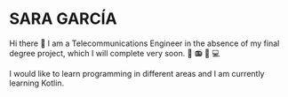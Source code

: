 # SARA GARCÍA
Hi there 👋 I am a Telecommunications Engineer in the absence of my final degree project, which I will complete very soon. :satellite: :radio: :iphone: :computer:


I would like to learn programming in different areas and I am currently learning Kotlin.


<!--
**sargarse/sargarse** is a ✨ _special_ ✨ repository because its `README.md` (this file) appears on your GitHub profile.

Here are some ideas to get you started:

- 🔭 I’m currently working on ...
- 🌱 I’m currently learning ...
- 👯 I’m looking to collaborate on ...
- 🤔 I’m looking for help with ...
- 💬 Ask me about ...
- 📫 How to reach me: ...
- 😄 Pronouns: ...
- ⚡ Fun fact: ...
-->
